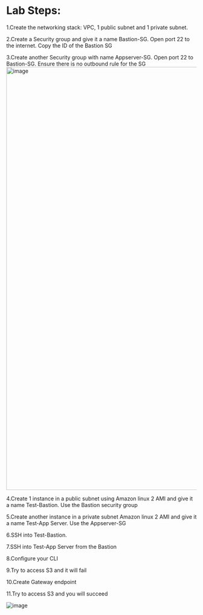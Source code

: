 # Lab Steps:

1.Create the networking stack: VPC, 1 public subnet and 1 private subnet.

2.Create a Security group and give it a name Bastion-SG. Open port 22 to the internet. Copy the ID of the Bastion SG

3.Create another Security group with name Appserver-SG. Open port 22 to Bastion-SG. Ensure there is no outbound rule for the SG 
<img width="1116" alt="image" src="https://github.com/victorwokili/AWSProjects/assets/18079443/ed2748e6-c7f7-4eb1-89f5-274c03a61855">


4.Create 1 instance in a public subnet using Amazon linux 2 AMI and give it a name Test-Bastion. Use the Bastion security group

5.Create another instance in a private subnet Amazon linux 2 AMI and give it a name Test-App Server. Use the Appserver-SG

6.SSH into Test-Bastion.

7.SSH into Test-App Server from the Bastion

8.Configure your CLI

9.Try to access S3 and it will fail

10.Create Gateway endpoint

11.Try to access S3 and you will succeed

![image](https://user-images.githubusercontent.com/18079443/233160350-8c4afe1c-8205-44ee-ad22-2193233482b4.png)


